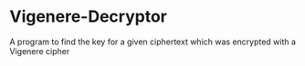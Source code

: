 # Vigenere-Decryptor
 A program to find the key for a given ciphertext which was encrypted with a Vigenere cipher
